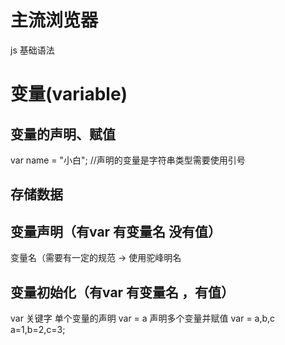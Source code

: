 # 主流浏览器
js 基础语法
# 变量(variable)
## 变量的声明、赋值
var name = "小白";  //声明的变量是字符串类型需要使用引号
## 存储数据
## 变量声明（有var 有变量名 没有值）
变量名（需要有一定的规范
-> 使用驼峰明名
## 变量初始化（有var 有变量名 ，有值）
var 关键字
单个变量的声明 var = a
声明多个变量并赋值 var = a,b,c a=1,b=2,c=3;